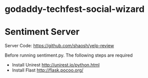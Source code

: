 # godaddy-techfest-social-wizard
# Sentiment Server

Server Code:
https://github.com/shaosh/yelp-review

Before running sentiment.py. The following steps are required
  - Install Unirest http://unirest.io/python.html
  - Install Flast http://flask.pocoo.org/

